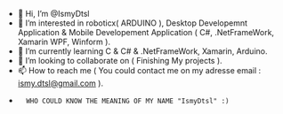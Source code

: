 - 👋 Hi, I’m @IsmyDtsl
- 👀 I’m interested in roboticx( ARDUINO ), Desktop Developemnt Application & Mobile Developement Application ( C#, .NetFrameWork, Xamarin WPF, Winform ).
- 🌱 I’m currently learning C & C# & .NetFrameWork, Xamarin, Arduino.
- 💞️ I’m looking to collaborate on ( Finishing My projects ).
- 📫 How to reach me ( You could contact me on my adresse email : ismy.dtsl@gmail.com ).
- 		WHO COULD KNOW THE MEANING OF MY NAME "IsmyDtsl" :)

<!---
IsmyDtsl/IsmyDtsl is a ✨ special ✨ repository because its `README.md` (this file) appears on your GitHub profile.
You can click the Preview link to take a look at your changes.
--->
